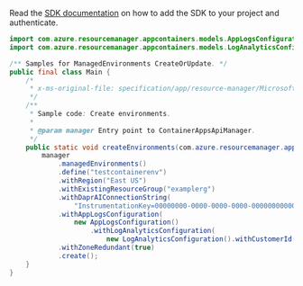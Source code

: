 Read the [SDK documentation](https://github.com/Azure/azure-sdk-for-java/blob/azure-resourcemanager-appcontainers_1.0.0-beta.3/sdk/appcontainers/azure-resourcemanager-appcontainers/README.md) on how to add the SDK to your project and authenticate.

```java
import com.azure.resourcemanager.appcontainers.models.AppLogsConfiguration;
import com.azure.resourcemanager.appcontainers.models.LogAnalyticsConfiguration;

/** Samples for ManagedEnvironments CreateOrUpdate. */
public final class Main {
    /*
     * x-ms-original-file: specification/app/resource-manager/Microsoft.App/stable/2022-03-01/examples/ManagedEnvironments_CreateOrUpdate.json
     */
    /**
     * Sample code: Create environments.
     *
     * @param manager Entry point to ContainerAppsApiManager.
     */
    public static void createEnvironments(com.azure.resourcemanager.appcontainers.ContainerAppsApiManager manager) {
        manager
            .managedEnvironments()
            .define("testcontainerenv")
            .withRegion("East US")
            .withExistingResourceGroup("examplerg")
            .withDaprAIConnectionString(
                "InstrumentationKey=00000000-0000-0000-0000-000000000000;IngestionEndpoint=https://northcentralus-0.in.applicationinsights.azure.com/")
            .withAppLogsConfiguration(
                new AppLogsConfiguration()
                    .withLogAnalyticsConfiguration(
                        new LogAnalyticsConfiguration().withCustomerId("string").withSharedKey("string")))
            .withZoneRedundant(true)
            .create();
    }
}
```
